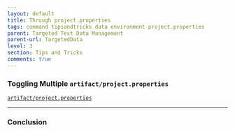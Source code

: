 ```yaml
---
layout: default
title: Through project.properties
tags: command tipsandtricks data environment project.properties
parent: Targeted Test Data Management
parent-url: TargetedData
level: 3
section: Tips and Tricks
comments: true
---
```



### Toggling Multiple `artifact/project.properties`
[`artifact/project.properties`](../userguide/UnderstandingProjectStructure#artifactprojectproperties)


-----

### Conclusion
